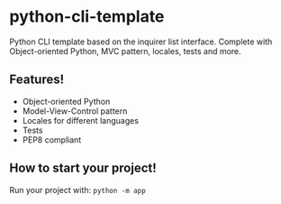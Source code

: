 # python-cli-template
Python CLI template based on the inquirer list interface. Complete with Object-oriented Python, MVC pattern, locales, tests and more.
## Features!
- Object-oriented Python
- Model-View-Control pattern
- Locales for different languages
- Tests
- PEP8 compliant
## How to start your project!
Run your project with:
`python -m app`